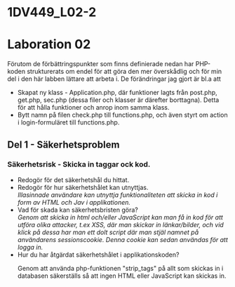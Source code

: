 1DV449_L02-2
============
<h1>Laboration 02</h1>
<p>
Förutom de förbättringspunkter som finns definierade nedan har PHP-koden strukturerats om endel för att göra den mer
överskådlig och för min del i den här labben lättare att arbeta i. De förändringar jag gjort är bl.a att 
<ul>
<li>Skapat ny klass - Application.php, där funktioner lagts från post.php, get.php, sec.php (dessa filer och klasser är därefter borttagna). Detta för att hålla funktioner och anrop inom samma klass.
</li>
<li>
Bytt namn på filen check.php till functions.php,  och även styrt om action i login-formuläret till functions.php.
</li>
</ul>
</p>
<h2>Del 1 - Säkerhetsproblem</h2>
<h3>Säkerhetsrisk - Skicka in taggar ock kod.</h3>
<ul>
<li>
Redogör för det säkerhetshål du hittat.
</li>
<li>
Redogör för hur säkerhetshålet kan utnyttjas.
</li>
<i>
Illasinnade användare kan utnyttja funktionaliteten att skicka in kod i form av HTML och Jav i applikationen.
</i>
<li>
Vad för skada kan säkerhetsbristen göra?
</li>
<i>
Genom att skicka in html och/eller JavaScript kan man få in kod för att utföra olika attacker, t.ex XSS, där man skickar in länkar/bilder, och vid klick på dessa har man ett dolt script där man stjäl namnet på användarens sessionscookie. Denna cookie kan sedan användas för att logga in.
</i>
<li>
Hur du har åtgärdat säkerhetshålet i applikationskoden?
</li>
<p>
Genom att använda php-funktionen "strip_tags" på allt som skickas in i databasen säkerställs så att ingen HTML eller JavaScript kan skickas in.
</p>
